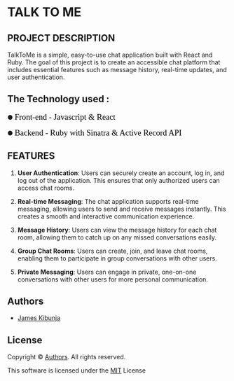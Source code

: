 <h1><strong>TALK TO ME</strong></h1>

<h2><strong>PROJECT DESCRIPTION</strong></h2>

<p>TalkToMe is a simple, easy-to-use chat application built with React and Ruby. The goal of this project is to create an accessible chat platform that includes essential features such as message history, real-time updates, and user authentication.</p>

<h2><strong>The Technology used :</strong></h2>

<p>● <span style="font-size:13.999999999999998pt"><span style="font-family:'Times New Roman'"><span style="color:#000000">Front-end - Javascript &amp; React</span></span></span></p>

<p>●&nbsp;<span style="font-size:13.999999999999998pt"><span style="font-family:'Times New Roman'"><span style="color:#000000">Backend - Ruby with Sinatra &amp; Active Record API</span></span></span></p>

<h2>FEATURES</h2>

<ol>
	<li>
	<p><strong>User Authentication</strong>: Users can securely create an account, log in, and log out of the application. This ensures that only authorized users can access chat rooms.</p>
	</li>
	<li>
	<p><strong>Real-time Messaging</strong>: The chat application supports real-time messaging, allowing users to send and receive messages instantly. This creates a smooth and interactive communication experience.</p>
	</li>
	<li>
	<p><strong>Message History</strong>: Users can view the message history for each chat room, allowing them to catch up on any missed conversations easily.</p>
	</li>
	<li>
	<p><strong>Group Chat Rooms</strong>: Users can create, join, and leave chat rooms, enabling them to participate in group conversations with other users.</p>
	</li>
	<li>
	<p><strong>Private Messaging</strong>: Users can engage in private, one-on-one conversations with other users for more personal communication.</p>
	</li>
</ol>

<h2>Authors</h2>

<ul>
	<li><a href="https://github.com/Jameskibunja" target="_blank">James Kibunja</a></li>
</ul>

<h2>License</h2>

<p>Copyright &copy;&nbsp;<a href="https://github.com/mashm3ll0w/canopy-caffe/blob/dev/README.md#authors">Authors</a>. All rights reserved.</p>

<p>This software is licensed under the&nbsp;<a href="https://github.com/mashm3ll0w/canopy-caffe/blob/master/LICENSE.md">MIT</a>&nbsp;License</p>
